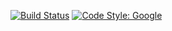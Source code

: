 [![Build Status](http://pi4.chux.net:9999/jenkins/view/puzzles/job/CHUX/job/CompSci/job/puzzles/job/sparse-matrix-multiplication-js/badge/icon)](http://pi4.chux.net:9999/jenkins/view/puzzles/job/CHUX/job/CompSci/job/puzzles/job/sparse-matrix-multiplication-js/)
[![Code Style: Google](https://img.shields.io/badge/code%20style-google-blueviolet.svg)](https://github.com/google/gts)